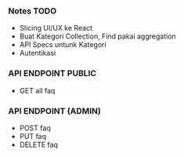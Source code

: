 ### Notes TODO
- Slicing UI/UX ke React
- Buat Kategori Collection, Find pakai aggregation
- API Specs untunk Kategori
- Autentikasi

### API ENDPOINT PUBLIC
- GET all faq

### API ENDPOINT (ADMIN)
- POST faq
- PUT faq
- DELETE faq